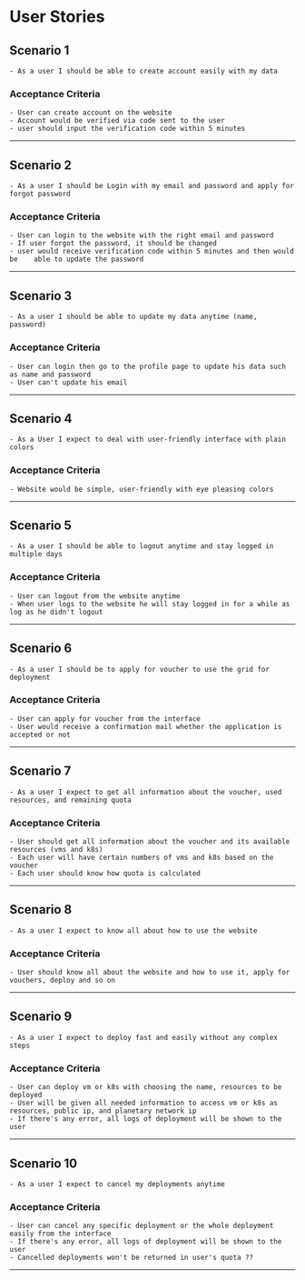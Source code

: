 # User Stories

## Scenario 1

    - As a user I should be able to create account easily with my data

### Acceptance Criteria

    - User can create account on the website 
    - Account would be verified via code sent to the user
    - user should input the verification code within 5 minutes
---

## Scenario 2

    - As a user I should be Login with my email and password and apply for forgot password

### Acceptance Criteria

    - User can login to the website with the right email and password 
    - If user forgot the password, it should be changed
    - user would receive verification code within 5 minutes and then would be    able to update the password
---

## Scenario 3

    - As a user I should be able to update my data anytime (name, password)

### Acceptance Criteria

    - User can login then go to the profile page to update his data such as name and password
    - User can't update his email
---

## Scenario 4

    - As a User I expect to deal with user-friendly interface with plain colors

### Acceptance Criteria

    - Website would be simple, user-friendly with eye pleasing colors
---

## Scenario 5

    - As a user I should be able to logout anytime and stay logged in multiple days 

### Acceptance Criteria

    - User can logout from the website anytime 
    - When user logs to the website he will stay logged in for a while as log as he didn't logout 
---

## Scenario 6

    - As a user I should be to apply for voucher to use the grid for deployment

### Acceptance Criteria

    - User can apply for voucher from the interface
    - User would receive a confirmation mail whether the application is accepted or not 
---

## Scenario 7

    - As a user I expect to get all information about the voucher, used resources, and remaining quota 

### Acceptance Criteria

    - User should get all information about the voucher and its available resources (vms and k8s)
    - Each user will have certain numbers of vms and k8s based on the voucher 
    - Each user should know how quota is calculated
---

## Scenario 8

    - As a user I expect to know all about how to use the website

### Acceptance Criteria

    - User should know all about the website and how to use it, apply for vouchers, deploy and so on
---

## Scenario 9

    - As a user I expect to deploy fast and easily without any complex steps 

### Acceptance Criteria

    - User can deploy vm or k8s with choosing the name, resources to be deployed
    - User will be given all needed information to access vm or k8s as resources, public ip, and planetary network ip
    - If there's any error, all logs of deployment will be shown to the user
---

## Scenario 10

    - As a user I expect to cancel my deployments anytime 

### Acceptance Criteria

    - User can cancel any specific deployment or the whole deployment easily from the interface
    - If there's any error, all logs of deployment will be shown to the user
    - Cancelled deployments won't be returned in user's quota ??
---
